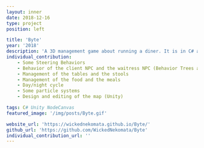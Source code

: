 ```yaml
---
layout: inner
date: 2018-12-16
type: project
position: left

title: 'Byte'
year: '2018'
description: 'A 3D management game about running a diner. It is in C# and has been made in Unity. It was done in pairs. The AI uses our own Steering Behaviors for the movement and Behavior Trees for the decision making. Apart from programming, we both designed the game.'
individual_contribution:
    - Some Steering Behaviors
    - Behavior of the client NPC and the waitress NPC (Behavior Trees and Controllers)
    - Management of the tables and the stools
    - Management of the food and the meals
    - Day/night cycle
    - Some particle systems
    - Design and editing of the map (Unity)

tags: C# Unity NodeCanvas
featured_image: '/img/posts/Byte.gif'

website_url: 'https://wickednekomata.github.io/Byte/'
github_url: 'https://github.com/WickedNekomata/Byte'
individual_contribution_url: ''
---
```

